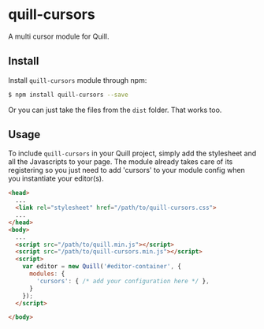 # quill-cursors
A multi cursor module for Quill.

## Install

Install `quill-cursors` module through npm:

```bash
$ npm install quill-cursors --save
```
Or you can just take the files from the `dist` folder. That works too.

## Usage

To include `quill-cursors` in your Quill project, simply add the stylesheet and all the Javascripts to your page. The module already takes care of its registering so you just need to add 'cursors' to your module config when you instantiate your editor(s).

```html
<head>
  ...
  <link rel="stylesheet" href="/path/to/quill-cursors.css">
  ...
</head>
<body>
  ...
  <script src="/path/to/quill.min.js"></script>
  <script src="/path/to/quill-cursors.min.js"></script>
  <script>
    var editor = new Quill('#editor-container', {
      modules: {
        'cursors': { /* add your configuration here */ },
      }
    });
  </script>

</body>
```